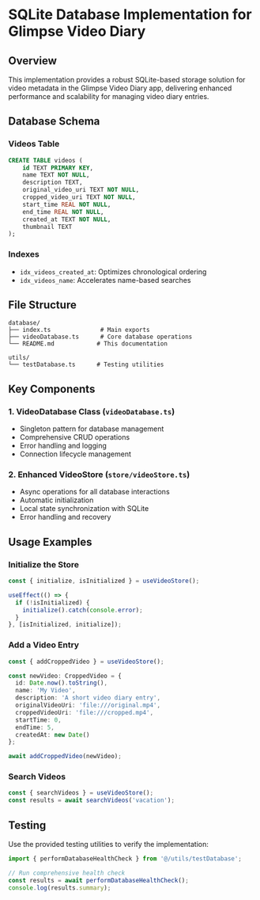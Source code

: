 # SQLite Database Implementation for Glimpse Video Diary

## Overview

This implementation provides a robust SQLite-based storage solution for video metadata in the Glimpse Video Diary app, delivering enhanced performance and scalability for managing video diary entries.

## Database Schema

### Videos Table
```sql
CREATE TABLE videos (
    id TEXT PRIMARY KEY,
    name TEXT NOT NULL,
    description TEXT,
    original_video_uri TEXT NOT NULL,
    cropped_video_uri TEXT NOT NULL,
    start_time REAL NOT NULL,
    end_time REAL NOT NULL,
    created_at TEXT NOT NULL,
    thumbnail TEXT
);
```

### Indexes
- `idx_videos_created_at`: Optimizes chronological ordering
- `idx_videos_name`: Accelerates name-based searches

## File Structure

```
database/
├── index.ts              # Main exports
├── videoDatabase.ts      # Core database operations
└── README.md            # This documentation

utils/
└── testDatabase.ts      # Testing utilities
```

## Key Components

### 1. VideoDatabase Class (`videoDatabase.ts`)
- Singleton pattern for database management
- Comprehensive CRUD operations
- Error handling and logging
- Connection lifecycle management

### 2. Enhanced VideoStore (`store/videoStore.ts`)
- Async operations for all database interactions
- Automatic initialization
- Local state synchronization with SQLite
- Error handling and recovery

## Usage Examples

### Initialize the Store
```typescript
const { initialize, isInitialized } = useVideoStore();

useEffect(() => {
  if (!isInitialized) {
    initialize().catch(console.error);
  }
}, [isInitialized, initialize]);
```

### Add a Video Entry
```typescript
const { addCroppedVideo } = useVideoStore();

const newVideo: CroppedVideo = {
  id: Date.now().toString(),
  name: 'My Video',
  description: 'A short video diary entry',
  originalVideoUri: 'file:///original.mp4',
  croppedVideoUri: 'file:///cropped.mp4',
  startTime: 0,
  endTime: 5,
  createdAt: new Date()
};

await addCroppedVideo(newVideo);
```

### Search Videos
```typescript
const { searchVideos } = useVideoStore();
const results = await searchVideos('vacation');
```



## Testing

Use the provided testing utilities to verify the implementation:

```typescript
import { performDatabaseHealthCheck } from '@/utils/testDatabase';

// Run comprehensive health check
const results = await performDatabaseHealthCheck();
console.log(results.summary);
```